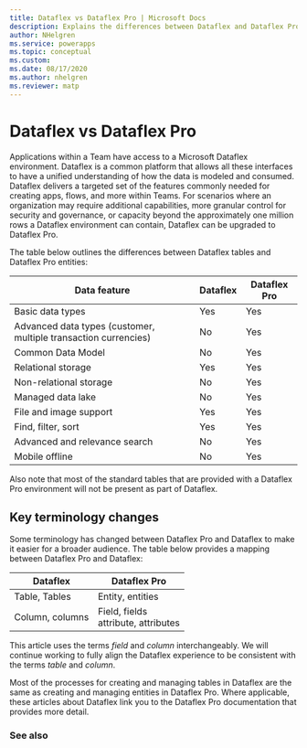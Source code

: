 ```yaml
---
title: Dataflex vs Dataflex Pro | Microsoft Docs
description: Explains the differences between Dataflex and Dataflex Pro.
author: NHelgren
ms.service: powerapps
ms.topic: conceptual
ms.custom: 
ms.date: 08/17/2020
ms.author: nhelgren
ms.reviewer: matp
---
```


# Dataflex vs Dataflex Pro

Applications within a Team have access to a Microsoft Dataflex environment.  Dataflex is a common platform that allows all these interfaces to have a unified understanding of how the data is modeled and consumed. Dataflex delivers a targeted set of the features commonly needed for creating apps, flows, and more within Teams. For scenarios where an organization may require additional capabilities, more granular control for security and governance, or capacity beyond the approximately one million rows a Dataflex environment can contain, Dataflex can be upgraded to Dataflex Pro. 

The table below outlines the differences between Dataflex tables and Dataflex Pro entities: 

|Data feature  |Dataflex  |Dataflex Pro  |
|---------|---------|---------|
|Basic data types     |  Yes       |  Yes       |
|Advanced data types​ (customer, multiple transaction currencies)      |  No       |  Yes       |
|Common Data Model    |  No       |  Yes       |
|Relational storage      | Yes       |  Yes       |
|Non-relational​ storage     |  No       |  Yes       |
|Managed data lake​      |  No       | Yes        |
|File and image support     | Yes        |  Yes       |
|Find, filter, sort     |   Yes      |  Yes       |
|Advanced and relevance search​      |   No      | Yes        |
|Mobile offline     |  No       |  Yes       |

Also note that most of the standard tables that are provided with a Dataflex Pro environment will not be present as part of Dataflex.

## Key terminology changes

Some terminology has changed between Dataflex Pro and Dataflex to make it easier for a broader audience. The table below provides a mapping between Dataflex Pro and Dataflex:


|Dataflex  |Dataflex Pro  |
|---------|---------|
|Table, Tables     | Entity, entities        |
|Column, columns     |  Field, fields <br /> attribute, attributes       |

This article uses the terms *field* and *column* interchangeably. We will continue working to fully align the Dataflex experience to be consistent with the terms *table* and *column*. 

Most of the processes for creating and managing tables in Dataflex are the same as creating and managing entities in Dataflex Pro. Where applicable, these articles about Dataflex link you to the Dataflex Pro documentation that provides more detail.  

### See also

